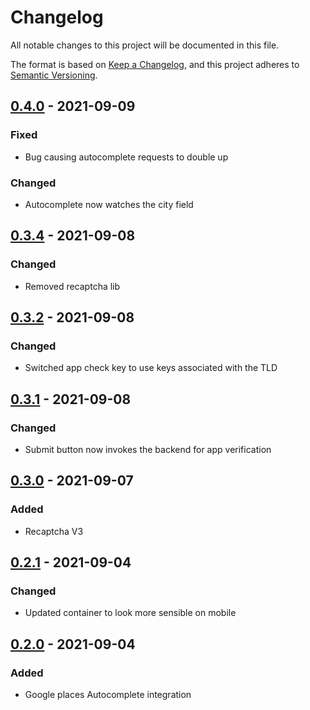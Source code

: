 # Changelog
All notable changes to this project will be documented in this file.

The format is based on [Keep a Changelog](https://keepachangelog.com/en/1.0.0/),
and this project adheres to [Semantic Versioning](https://semver.org/spec/v2.0.0.html).

## [0.4.0] - 2021-09-09

### Fixed
- Bug causing autocomplete requests to double up

### Changed
- Autocomplete now watches the city field

## [0.3.4] - 2021-09-08

### Changed
- Removed recaptcha lib

## [0.3.2] - 2021-09-08

### Changed
- Switched app check key to use keys associated with the TLD

## [0.3.1] - 2021-09-08

### Changed
- Submit button now invokes the backend for app verification

## [0.3.0] - 2021-09-07

### Added
- Recaptcha V3

## [0.2.1] - 2021-09-04

### Changed
- Updated container to look more sensible on mobile

## [0.2.0] - 2021-09-04

### Added
- Google places Autocomplete integration

[0.4.0]: https://github.com/mujde-aze/nt-postman-view/compare/v0.3.4...v0.4.0
[0.3.4]: https://github.com/mujde-aze/nt-postman-view/compare/v0.3.2...v0.3.4
[0.3.2]: https://github.com/mujde-aze/nt-postman-view/compare/v0.3.1...v0.3.2
[0.3.1]: https://github.com/mujde-aze/nt-postman-view/compare/v0.3.0...v0.3.1
[0.3.0]: https://github.com/mujde-aze/nt-postman-view/compare/v0.2.1...v0.3.0
[0.2.1]: https://github.com/mujde-aze/nt-postman-view/compare/v0.2.0...v0.2.1
[0.2.0]: https://github.com/mujde-aze/nt-postman-view/compare/v0.2.0...HEAD
